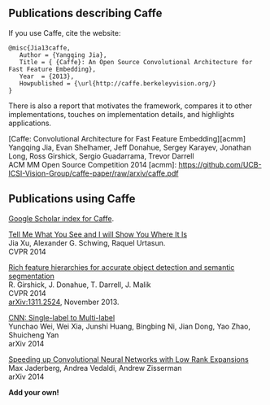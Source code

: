 ## Publications describing Caffe

If you use Caffe, cite the website:

```
@misc{Jia13caffe,
   Author = {Yangqing Jia},
   Title = { {Caffe}: An Open Source Convolutional Architecture for Fast Feature Embedding},
   Year  = {2013},
   Howpublished = {\url{http://caffe.berkeleyvision.org/}
}
```

There is also a report that motivates the framework, compares it to other implementations, touches on implementation details, and highlights applications.

[Caffe: Convolutional Architecture for Fast Feature Embedding][acmm]  
Yangqing Jia, Evan Shelhamer, Jeff Donahue, Sergey Karayev, Jonathan Long, Ross
Girshick, Sergio Guadarrama, Trevor Darrell  
ACM MM Open Source Competition 2014
[acmm]: https://github.com/UCB-ICSI-Vision-Group/caffe-paper/raw/arxiv/caffe.pdf

## Publications using Caffe

[Google Scholar index for Caffe](http://scholar.google.com/scholar?oi=bibs&hl=en&cites=17333247995453974016).

[Tell Me What You See and I will Show You Where It Is](http://pages.cs.wisc.edu/~jiaxu/projects/weak-label-seg/)  
Jia Xu, Alexander G. Schwing, Raquel Urtasun.   
CVPR 2014  

[Rich feature hierarchies for accurate object detection and semantic segmentation](http://www.cs.berkeley.edu/~rbg/papers/r-cnn-cvpr.pdf)  
R. Girshick, J. Donahue, T. Darrell, J. Malik  
CVPR 2014  
[arXiv:1311.2524](http://arxiv.org/abs/1310.1531), November 2013.

[CNN: Single-label to Multi-label](http://arxiv.org/abs/1406.5726)  
Yunchao Wei, Wei Xia, Junshi Huang, Bingbing Ni, Jian Dong, Yao Zhao, Shuicheng Yan  
arXiv 2014

[Speeding up Convolutional Neural Networks with Low Rank Expansions](http://arxiv.org/abs/1405.3866)  
Max Jaderberg, Andrea Vedaldi, Andrew Zisserman  
arXiv 2014

**Add your own!**